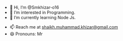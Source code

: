 - 👋 Hi, I’m @Smkhizar-o16
- 👀 I’m interested in Programming.
- 🌱 I’m currently learning Node Js.
<!--  - 💞️ I’m looking to collaborate on ...  -->
- 📫 Reach me at shaikh.muhammad.khizar@gmail.com
- 😄 Pronouns: Mr
<!-- - ⚡ Fun fact: ... -->

<!---
Smkhizar-o16/Smkhizar-o16 is a ✨ special ✨ repository because its `README.md` (this file) appears on your GitHub profile.
You can click the Preview link to take a look at your changes.
--->
